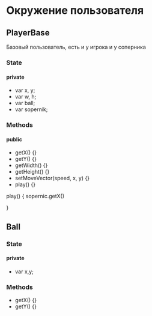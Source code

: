 # Окружение пользователя

## PlayerBase

Базовый пользователь, есть и у игрока и у соперника

### State

#### private

* var x, y; 
* var w, h;
* var ball;
* var sopernik;

### Methods

#### public

* getX() {}
* getY() {}
* getWidth() {}
* getHeight() {}
* setMoveVector(speed, x, y) {}
* play() {}

play() {
    sopernic.getX()
    
}

## Ball

### State

#### private

* var x,y;

### Methods

* getX() {}
* getY() {}